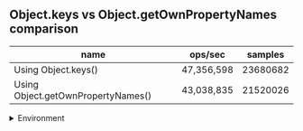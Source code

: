 ## Object.keys vs Object.getOwnPropertyNames comparison

|name|ops/sec|samples|
|-|-|-|
|Using Object.keys()|47,356,598|23680682|
|Using Object.getOwnPropertyNames()|43,038,835|21520026|


<details>
<summary>Environment</summary>

* __Machine:__ linux x64 | 4 vCPUs | 7.6GB Mem
* __Run:__ Mon Sep 30 2024 21:19:21 GMT+0000 (Coordinated Universal Time)
</details>

<!--
{"environment":{"platform":"linux","arch":"x64","cpus":4,"totalMemory":7.597888946533203},"benchmarks":[{"name":"Using Object.keys()","opsSec":47356598.031974055,"samples":23680682},{"name":"Using Object.getOwnPropertyNames()","opsSec":43038835.89465296,"samples":21520026}]}-->
